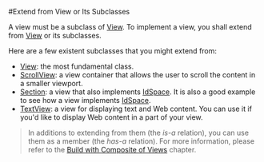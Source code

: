 #Extend from View or Its Subclasses

A view must be a subclass of [View](api:view). To implement a view, you shall extend from [View](api:view) or its subclasses.

Here are a few existent subclasses that you might extend from:

* [View](api:view): the most fundamental class.
* [ScrollView](api:view): a view container that allows the user to scroll the content in a smaller viewport.
* [Section](api:view): a view that also implements [IdSpace](api:view). It is also a good example to see how a view implements [IdSpace](api:view).
* [TextView](api:view): a view for displaying text and Web content. You can use it if you'd like to display Web content in a part of your view.

> In additions to extending from them (the *is-a* relation), you can use them as a member (the *has-a* relation). For more information, please refer to the [Build with Composite of Views](../Build_with_Composite_of_Views.md) chapter.